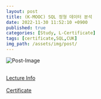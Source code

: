 ```yaml
---
layout: post
title: (K-MOOC) SQL 정형 데이터 분석
date: 2022-11-30 11:52:10 +0900
published: true
categories: [Study, L-Certificate]
tags: [certificate,SQL,CUK]
img_path: /assets/img/post/
---
```


![Post-Image](CERTIFICATE-sql_data_analysis.png)
<br><br>

[Lecture Info](http://www.kmooc.kr/courses/course-v1:MA_CUK+MATCHUP_CUK03+2022_2/course/)
<br><br>
[Certificate](http://www.kmooc.kr/certificates/9c6b27c2327e4061bdd273b20ef05b89)